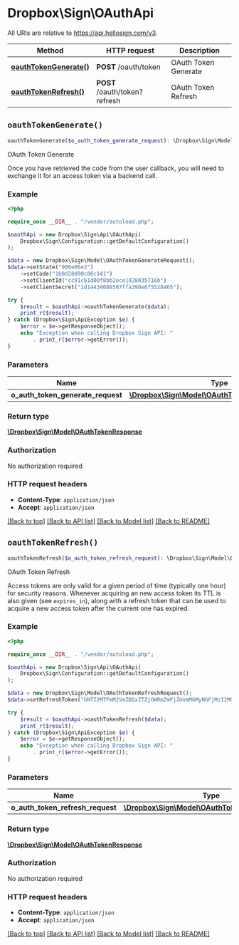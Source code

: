 # Dropbox\Sign\OAuthApi

All URIs are relative to https://api.hellosign.com/v3.

| Method | HTTP request | Description |
| ------------- | ------------- | ------------- |
| [**oauthTokenGenerate()**](OAuthApi.md#oauthTokenGenerate) | **POST** /oauth/token | OAuth Token Generate |
| [**oauthTokenRefresh()**](OAuthApi.md#oauthTokenRefresh) | **POST** /oauth/token?refresh | OAuth Token Refresh |


## `oauthTokenGenerate()`

```php
oauthTokenGenerate($o_auth_token_generate_request): \Dropbox\Sign\Model\OAuthTokenResponse
```
OAuth Token Generate

Once you have retrieved the code from the user callback, you will need to exchange it for an access token via a backend call.

### Example

```php
<?php

require_once __DIR__ . "/vendor/autoload.php";

$oauthApi = new Dropbox\Sign\Api\OAuthApi(
    Dropbox\Sign\Configuration::getDefaultConfiguration()
);

$data = new Dropbox\Sign\Model\OAuthTokenGenerateRequest();
$data->setState("900e06e2")
    ->setCode("1b0d28d90c86c141")
    ->setClientId("cc91c61d00f8bb2ece1428035716b")
    ->setClientSecret("1d14434088507ffa390e6f5528465");

try {
    $result = $oauthApi->oauthTokenGenerate($data);
    print_r($result);
} catch (Dropbox\Sign\ApiException $e) {
    $error = $e->getResponseObject();
    echo "Exception when calling Dropbox Sign API: "
        . print_r($error->getError());
}

```

### Parameters

|Name | Type | Description  | Notes |
| ------------- | ------------- | ------------- | ------------- |
| **o_auth_token_generate_request** | [**\Dropbox\Sign\Model\OAuthTokenGenerateRequest**](../Model/OAuthTokenGenerateRequest.md)|  | |

### Return type

[**\Dropbox\Sign\Model\OAuthTokenResponse**](../Model/OAuthTokenResponse.md)

### Authorization

No authorization required

### HTTP request headers

- **Content-Type**: `application/json`
- **Accept**: `application/json`

[[Back to top]](#) [[Back to API list]](../../README.md#endpoints)
[[Back to Model list]](../../README.md#models)
[[Back to README]](../../README.md)

## `oauthTokenRefresh()`

```php
oauthTokenRefresh($o_auth_token_refresh_request): \Dropbox\Sign\Model\OAuthTokenResponse
```
OAuth Token Refresh

Access tokens are only valid for a given period of time (typically one hour) for security reasons. Whenever acquiring an new access token its TTL is also given (see `expires_in`), along with a refresh token that can be used to acquire a new access token after the current one has expired.

### Example

```php
<?php

require_once __DIR__ . "/vendor/autoload.php";

$oauthApi = new Dropbox\Sign\Api\OAuthApi(
    Dropbox\Sign\Configuration::getDefaultConfiguration()
);

$data = new Dropbox\Sign\Model\OAuthTokenRefreshRequest();
$data->setRefreshToken("hNTI2MTFmM2VmZDQxZTZjOWRmZmFjZmVmMGMyNGFjMzI2MGI5YzgzNmE3");

try {
    $result = $oauthApi->oauthTokenRefresh($data);
    print_r($result);
} catch (Dropbox\Sign\ApiException $e) {
    $error = $e->getResponseObject();
    echo "Exception when calling Dropbox Sign API: "
        . print_r($error->getError());
}

```

### Parameters

|Name | Type | Description  | Notes |
| ------------- | ------------- | ------------- | ------------- |
| **o_auth_token_refresh_request** | [**\Dropbox\Sign\Model\OAuthTokenRefreshRequest**](../Model/OAuthTokenRefreshRequest.md)|  | |

### Return type

[**\Dropbox\Sign\Model\OAuthTokenResponse**](../Model/OAuthTokenResponse.md)

### Authorization

No authorization required

### HTTP request headers

- **Content-Type**: `application/json`
- **Accept**: `application/json`

[[Back to top]](#) [[Back to API list]](../../README.md#endpoints)
[[Back to Model list]](../../README.md#models)
[[Back to README]](../../README.md)
